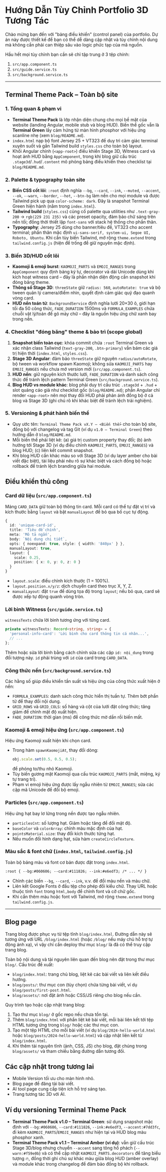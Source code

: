 # Hướng Dẫn Tùy Chỉnh Portfolio 3D Tương Tác

Chào mừng bạn đến với "bảng điều khiển" (control panel) của portfolio. Dự án này được thiết kế để bạn có thể dễ dàng cập nhật và tùy chỉnh nội dung mà không cần phải can thiệp sâu vào logic phức tạp của mã nguồn.

Hầu hết mọi tùy chỉnh bạn cần sẽ chỉ tập trung ở 3 tệp chính:
1. `src/app.component.ts`
2. `src/guide.service.ts`
3. `src/background.service.ts`

---

## Terminal Theme Pack – Toàn bộ site

### 1. Tổng quan & phạm vi
- **Terminal Theme Pack** là lớp nhận diện chung cho mọi bề mặt của website (landing Angular, mobile stub và blog HUD). Biến thể gốc vẫn là **Terminal Green** lấy cảm hứng từ màn hình phosphor với hiệu ứng scanline nhẹ (xem `blog/README.md`).
- `index.html` nạp bộ font Jersey 25 + VT323 để duy trì cảm giác terminal xuyên suốt và gắn Tailwind build `styles.css` cho toàn bộ layout.
- Khối Angular chính (`<app-root>`) điều khiển Stage 3D, Witness card và hoạt ảnh HUD bằng `AppComponent`, trong khi blog giữ cấu trúc `.stage3d`/`.hud`/`.content` mô phỏng bảng điều khiển theo checklist tại `blog/README.md`.

### 2. Palette & typography toàn site
- **Biến CSS cốt lõi**: `:root` định nghĩa `--bg`, `--card`, `--ink`, `--muted`, `--accent`, `--ok`, `--warn`, `--border`, `--hot`, `--btn-bg` làm nền cho mọi module và được Tailwind pick up qua `color-scheme: dark`. Đây là snapshot Terminal Green hiện hành (nằm trong `index.html`).
- **Tailwind build** (`styles.css`) củng cố palette qua utilities như `.text-gray-200` → `rgb(229 231 235)` và các preset opacity, đảm bảo chữ sáng trên nền tối; đồng thời thiết lập `font-sans` với stack hệ thống cho phần thân.
- **Typography**: Jersey 25 dùng cho banner/tiêu đề, VT323 cho accent terminal; phần thân mặc định `ui-sans-serif, system-ui, Segoe UI, Roboto, Ubuntu`. Khi cần tùy biến Tailwind, mở rộng `theme.extend` trong `tailwind.config.js` (hiện để trống để giữ nguyên mặc định).

### 3. Biến 3D/HUD cốt lõi
- **Kaomoji & emoji burst**: `KAOMOJI_PARTS` và `EMOJI_RANGES` trong `AppComponent` quy định bảng ký tự, decorator và dải Unicode dùng khi kích hoạt witness card – đây là phần nhận diện động cần snapshot khi đóng băng theme.
- **Thông số Stage 3D**: `threeState` giữ `radius: 560`, `autoRotate: true` và bộ tween quản lý camera/điểm nhìn, quyết định cảm giác quỹ đạo quanh vòng card.
- **HUD nền toán tử**: `BackgroundService` định nghĩa lưới 20×30 ô, giới hạn tối đa 50 công thức, `FADE_DURATION` 1500ms và `FORMULA_EXAMPLES` chứa chuỗi vật lý/toán để gõ máy chữ – đây là nguồn hiệu ứng chữ xanh bay trong nền.

### 4. Checklist "đóng băng" theme & bảo trì (scope global)
1. **Snapshot biến toàn cục**: khóa commit chứa `:root` Terminal Green và xác nhận class Tailwind (`text-gray-200`, `.btn-primary`) vẫn bám các giá trị hiện thời (`index.html`, `styles.css`).
2. **Stage 3D Angular**: đảm bảo `threeState` giữ nguyên `radius/autoRotate`, bộ tween và workflow spawn Kaomoji; không sửa `KAOMOJI_PARTS` hay `EMOJI_RANGES` nếu chưa mở version mới (`src/app.component.ts`).
3. **HUD nền**: giữ nguyên kích thước lưới, `FADE_DURATION` và danh sách công thức để tránh lệch pattern Terminal Green (`src/background.service.ts`).
4. **Blog HUD vs module khác**: blog phải duy trì cấu trúc `.stage3d` + `.hud` + slot quảng cáo giả như checklist gốc (`blog/README.md`); phần Angular chỉ render `<app-root>` nên mọi thay đổi HUD phải phản ánh đồng bộ ở cả blog và Stage 3D (ghi chú rõ khi khác biệt để tránh lệch trải nghiệm).

### 5. Versioning & phát hành biến thể
- Quy ước tên: `Terminal Theme Pack vX.Y – <Biến thể>` cho toàn bộ site, đồng bộ với changelog và tag Git (ví dụ `v1.0 – Terminal Green`) theo hướng dẫn ở `blog/README.md`.
- Mỗi biến thể phải liệt kê: (a) giá trị custom property thay đổi; (b) ảnh hưởng tới Stage 3D (ví dụ điều chỉnh `KAOMOJI_PARTS`, `EMOJI_RANGES`) và blog HUD; (c) liên kết commit snapshot.
- Khi blog HUD cần khác màu so với Stage 3D (ví dụ layer amber cho bài viết đặc biệt), tài liệu phải nêu rõ sự khác biệt và cách đồng bộ hoặc rollback để tránh lệch branding giữa hai module.

## Điều khiển thủ công

### Card dữ liệu (`src/app.component.ts`)
Mảng `CARD_DATA` giữ toàn bộ thông tin card. Mỗi card có thể tự đặt vị trí và kích thước bằng `layout` và bật `manualLayout` để bỏ qua bố cục tự động.

```typescript
{
  id: 'unique-card-id',
  title: 'Tiêu đề chính',
  meta: 'Mô tả ngắn',
  body: `Nội dung chi tiết`,
  opts: { noexpand: true, style: { width: '840px' } },
  manualLayout: true,
  layout: {
    scale: 0.25,
    position: { x: 0, y: 0, z: 0 }
  }
}
```
- `layout.scale`: điều chỉnh kích thước (1 = 100%).
- `layout.position.x/y/z`: dịch chuyển card theo trục X, Y, Z.
- `manualLayout`: đặt `true` để dùng tọa độ trong `layout`; nếu bỏ qua, card sẽ được xếp tự động quanh vòng tròn.

### Lời bình Witness (`src/guide.service.ts`)
`witnessTexts` chứa lời bình tương ứng với từng card.

```typescript
private witnessTexts: Record<string, string> = {
  'personal-info-card': 'Lời bình cho card thông tin cá nhân...',
  // ...
};
```
Thêm hoặc sửa lời bình bằng cách chỉnh sửa các cặp `id: nội_dung` trong đối tượng này. `id` phải trùng với `id` của card trong `CARD_DATA`.

### Công thức nền (`src/background.service.ts`)
Các hằng số giúp điều khiển tần suất và hiệu ứng của công thức xuất hiện ở nền:

- `FORMULA_EXAMPLES`: danh sách công thức hiển thị tuần tự. Thêm bớt phần tử để thay đổi nội dung.
- `GRID_ROWS` và `GRID_COLS`: số hàng và cột của lưới đặt công thức; tăng giảm để chỉnh mật độ xuất hiện.
- `FADE_DURATION`: thời gian (ms) để công thức mờ dần rồi biến mất.

### Kaomoji & emoji hiệu ứng (`src/app.component.ts`)
Hiệu ứng Kaomoji xuất hiện khi chọn card.

- Trong hàm `spawnKaomojiAt`, thay đổi dòng:
  ```typescript
  obj.scale.set(0.5, 0.5, 0.5);
  ```
  để phóng to/thu nhỏ Kaomoji.
- Tùy biến gương mặt Kaomoji qua cấu trúc `KAOMOJI_PARTS` (mắt, miệng, ký tự trang trí).
- Phạm vi emoji hiệu ứng được lấy ngẫu nhiên từ `EMOJI_RANGES`; sửa các cặp mã Unicode để đổi bộ emoji.

### Particles (`src/app.component.ts`)
Hiệu ứng hạt bay lơ lửng trong nền được tạo ngẫu nhiên.

- `particlesCnt`: số lượng hạt. Giảm hoặc tăng để đổi mật độ.
- `baseColor` và `colorArray`: chỉnh màu mặc định của hạt.
- `pointsMaterial.size`: thay đổi kích thước từng hạt.
- Nếu muốn đổi hình dạng hạt, sửa hàm `createCircleTexture`.

### Màu sắc & font chữ (`index.html`, `tailwind.config.js`)
Toàn bộ bảng màu và font cơ bản được đặt trong `index.html`.

```html
:root { --bg:#060606; --card:#111826; --ink:#e6edf3; /* ... */ }
```

- Chỉnh các biến `--bg`, `--card`, `--ink`, v.v. để đổi màu nền và màu chữ.
- Liên kết Google Fonts ở đầu tệp cho phép đổi kiểu chữ. Thay URL hoặc thuộc tính `font` trong `html,body` để chỉnh font và cỡ chữ gốc.
- Khi cần thêm màu hoặc font với Tailwind, mở rộng `theme.extend` trong `tailwind.config.js`.

---

## Blog page

Trang blog được phục vụ từ tệp tĩnh `blog/index.html`. Đường dẫn này sẽ tương ứng với URL `/blog/index.html` (hoặc `/blog/` nếu máy chủ hỗ trợ tự động ánh xạ), vì vậy chỉ cần deploy thư mục `blog/` là đã có thể truy cập trang blog.

Toàn bộ nội dung và tài nguyên liên quan đến blog nên đặt trong thư mục `blog/`. Cấu trúc đề xuất:

- `blog/index.html`: trang chủ blog, liệt kê các bài viết và liên kết điều hướng.
- `blog/posts/`: thư mục con (tùy chọn) chứa từng bài viết, ví dụ `blog/posts/first-post.html`.
- `blog/assets/`: nơi đặt ảnh hoặc CSS/JS riêng cho blog nếu cần.

Quy trình tạo hoặc cập nhật trang blog:

1. Tạo thư mục `blog/` ở gốc repo nếu chưa tồn tại.
2. Thêm `blog/index.html` với phần liệt kê bài viết, mỗi bài liên kết tới tệp HTML tương ứng trong `blog/` hoặc các thư mục con.
3. Tạo một tệp HTML cho mỗi bài viết (ví dụ `blog/2024-hello-world.html` hoặc `blog/posts/2024-hello-world.html`) và cập nhật liên kết từ `blog/index.html`.
4. Khi thêm tài nguyên tĩnh (ảnh, CSS, JS) cho blog, đặt chúng trong `blog/assets/` và tham chiếu bằng đường dẫn tương đối.

## Các cập nhật trong tương lai

- Mobile Version tối ưu cho màn hình nhỏ.
- Blog page để đăng tải bài viết.
- AI tool page cung cấp tiện ích hỗ trợ sáng tạo.
- Trang tương tác 3D với AI.

## Ví dụ versioning Terminal Theme Pack

- **Terminal Theme Pack v1.0 – Terminal Green**: sử dụng snapshot mặc định với `--bg:#060606`, `--card:#111826`, `--ink:#e6edf3`, `--accent:#7dd3fc`, đi kèm `KAOMOJI_PARTS`/`EMOJI_RANGES` như hiện tại và HUD blog màu phosphor xanh.
- **Terminal Theme Pack v1.1 – Terminal Amber (ví dụ)**: vẫn giữ cấu trúc Stage 3D/blog nhưng chuyển `--accent` sang tông hổ phách (`--warn:#f59e0b`) và có thể cập nhật `KAOMOJI_PARTS.decorators` để tăng biểu tượng 🔥, đồng thời ghi chú sự khác màu giữa blog HUD (amber overlay) và module khác trong changelog để đảm bảo đồng bộ khi rollback.

